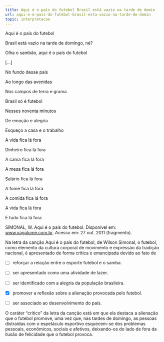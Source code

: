 ```yaml
---
title: Aqui é o país do futebol Brasil está vazio na tarde de domin
url: aqui-e-o-pais-do-futebol-brasil-esta-vazio-na-tarde-de-domin
topic: interpretacao
---
```



Aqui é o país do futebol

Brasil está vazio na tarde de domingo, né?

Olha o sambão, aqui é o país do futebol

\[...]

No fundo desse país

Ao longo das avenidas

Nos campos de terra e grama

Brasil só é futebol

Nesses noventa minutos

De emoção e alegria

Esqueço a casa e o trabalho

A vida fica lá fora

Dinheiro fica lá fora

A cama fica lá fora

A mesa fica lá fora

Salário fica lá fora

A fome fica lá fora

A comida fica lá fora

A vida fica lá fora

E tudo fica lá fora

SIMONAL, W. Aqui é o país do futebol. Disponível em: www.vagalume.com.br. Acesso em: 27 out. 2011 (fragmento).

Na letra da canção Aqui é o país do futebol, de Wilson Simonal, o futebol, como elemento da cultura corporal de movimento e expressão da tradição nacional, é apresentado de forma crítica e emancipada devido ao fato de



- [ ] reforçar a relação entre o esporte futebol e o samba.
- [ ] ser apresentado como uma atividade de lazer.
- [ ] ser identificado com a alegria da população brasileira.
- [x] promover a reflexão sobre a alienação provocada pelo futebol.
- [ ] ser associado ao desenvolvimento do país.


O caráter “crítico” da letra da canção está em que ela destaca a alienação que o futebol promove, uma vez que, nas tardes de domingo, as pessoas distraídas com o espetáculo esportivo esquecem-se dos problemas pessoais, econômicos, sociais e afetivos, deixando-os do lado de fora da ilusão de felicidade que o futebol provoca.
